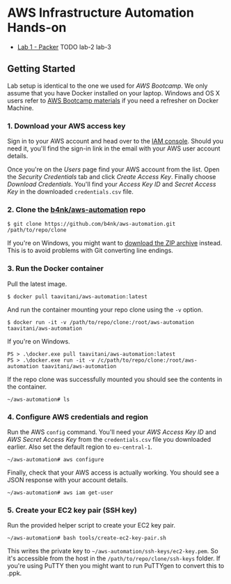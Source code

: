 # AWS Infrastructure Automation Hands-on

- [Lab 1 - Packer](lab-1/)
TODO lab-2 lab-3

## Getting Started

Lab setup is identical to the one we used for *AWS Bootcamp*. We only assume that you have Docker installed on your laptop. Windows and OS X users refer to [AWS Bootcamp materials](https://github.com/b4nk/aws-bootcamp) if you need a refresher on Docker Machine.

### 1. Download your AWS access key

Sign in to your AWS account and head over to the [IAM console](https://console.aws.amazon.com/iam/home#users). Should you need it, you'll find the sign-in link in the email with your AWS user account details.

Once you're on the *Users* page find your AWS account from the list. Open the *Security Credentials* tab and click *Create Access Key*. Finally choose *Download Credentials*. You'll find your *Access Key ID* and *Secret Access Key* in the downloaded `credentials.csv` file.

### 2. Clone the [b4nk/aws-automation](https://github.com/b4nk/aws-automation.git) repo

    $ git clone https://github.com/b4nk/aws-automation.git /path/to/repo/clone

If you're on Windows, you might want to [download the ZIP archive]( https://github.com/b4nk/aws-automation/archive/master.zip) instead. This is to avoid problems with Git converting line endings.

### 3. Run the Docker container

Pull the latest image.

    $ docker pull taavitani/aws-automation:latest

And run the container mounting your repo clone using the `-v` option.

    $ docker run -it -v /path/to/repo/clone:/root/aws-automation taavitani/aws-automation

If you're on Windows.

    PS > .\docker.exe pull taavitani/aws-automation:latest
    PS > .\docker.exe run -it -v /c/path/to/repo/clone:/root/aws-automation taavitani/aws-automation

If the repo clone was successfully mounted you should see the contents in the container.

    ~/aws-automation# ls

### 4. Configure AWS credentials and region

Run the AWS `config` command. You'll need your *AWS Access Key ID* and *AWS Secret Access Key* from the `credentials.csv` file you downloaded earlier. Also set the default region to `eu-central-1`.

    ~/aws-automation# aws configure

Finally, check that your AWS access is actually working. You should see a JSON response with your account details.

    ~/aws-automation# aws iam get-user

### 5. Create your EC2 key pair (SSH key)

Run the provided helper script to create your EC2 key pair.

    ~/aws-automation# bash tools/create-ec2-key-pair.sh

This writes the private key to `~/aws-automation/ssh-keys/ec2-key.pem`. So it's accessible from the host in the `/path/to/repo/clone/ssh-keys` folder. If you're using PuTTY then you might want to run PuTTYgen to convert this to .ppk.
